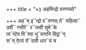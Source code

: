 +++
title = "०३ अहमिन्द्रो वरुणस्ते"

+++
अह᳓म् इ᳓न्द्रो व᳓रुणस् ते᳓ महित्वा᳓  
उर्वी᳓ गभीरे᳓ र᳓जसी सुमे᳓के  
त्व᳓ष्टेव वि᳓श्वा भु᳓वनानि विद्वा᳓न्  
स᳓म् ऐरयं रो᳓दसी धार᳓यं च
